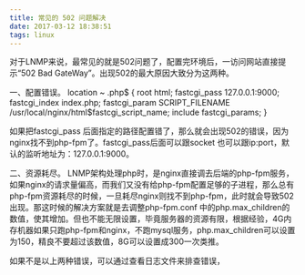 ```yaml
---
title: 常见的 502 问题解决
date: 2017-03-12 18:38:51
tags: linux
---
```

对于LNMP来说，最常见的就是502问题了，配置完环境后，一访问网站直接提示“502 Bad GateWay”。出现502的最大原因大致分为这两种。

一、配置错误。
location ~ \.php$ {
  root           html;
  fastcgi_pass   127.0.0.1:9000;
  fastcgi_index  index.php;
  fastcgi_param  SCRIPT_FILENAME /usr/local/nginx/html$fastcgi_script_name;
  include        fastcgi_params;
}

如果把fastcgi_pass 后面指定的路径配置错了，那么就会出现502的错误，因为nginx找不到php-fpm了。fastcgi_pass后面可以跟socket 也可以跟ip:port，默认的监听地址为：127.0.0.1:9000。

二、资源耗尽。
LNMP架构处理php时，是nginx直接调去后端的php-fpm服务，如果nginx的请求量偏高，而我们又没有给php-fpm配置足够的子进程，那么总有php-fpm资源耗尽的时候，一旦耗尽nginx则找不到php-fpm，此时就会导致502出现。那这时候的解决方案就是去调整php-fpm.conf 中的php.max_children的数值，使其增加。但也不能无限设置，毕竟服务器的资源有限，根据经验，4G内存机器如果只跑php-fpm和nginx，不跑mysql服务，php.max_children可以设置为150，精良不要超过该数值，8G可以设置成300一次类推。

如果不是以上两种错误，可以通过查看日志文件来排查错误，
